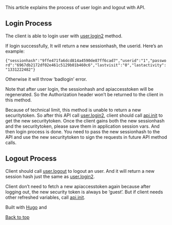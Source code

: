 
This article explains the process of user login and logout with API.

## Login Process[](https://vb5support.com/developers/vbapi/api_login_logout/#login-process "Anchor to: Login Process")

The client is able to login user with [user.login2](https://vb5support.com/api/classes/vB-Api-User.html#method_login2) method.

If login successfully, It will return a new sessionhash, the userid. Here’s an example:

`{"sessionhash":"9ffe471fa6dcd814a4590de87ff6cad7","userid":"1","password":"6967db2172df02e461c5129b01b460c6","lastvisit":"0","lastactivity":"1331222482"}`

Otherwise it will throw ‘badlogin’ error.

Note that after user login, the sessionhash and apiaccesstoken will be regenerated. So the Authorization header won’t be returned to the client in this method.

Because of technical limit, this method is unable to return a new securitytoken. So after this API call [user.login2](https://vb5support.com/api/classes/vB-Api-User.html#method_login2), client should call [api.init](https://vb5support.com/api/classes/vB-Api-Api.html#method_init) to get the new securitytoken. Once the client gains both the new sessionhash and the securitytoken, please save them in application session vars. And then login process is done. You need to pass the new sessionhash to the API and use the new securitytoken to sign the requests in future API method calls.

## Logout Process[](https://vb5support.com/developers/vbapi/api_login_logout/#logout-process "Anchor to: Logout Process")

Client should call [user.logout](https://vb5support.com/api/classes/vB-Api-User.html#method_logout) to logout an user. And it will return a new session hash just the same as [user.login2](https://vb5support.com/api/classes/vB-Api-User.html#method_login2).

Client don’t need to fetch a new apiaccesstoken again because after logging out, the new security token is always be ‘guest’. But if client needs other refreshed variables, call [api.init](https://vb5support.com/api/classes/vB-Api-Api.html#method_init).

Built with [Hugo](https://gohugo.io/) and

[Back to top](https://vb5support.com/developers/vbapi/api_login_logout/#)